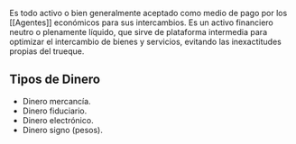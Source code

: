 Es todo activo o bien generalmente aceptado como medio de pago por los [[Agentes]] económicos para sus intercambios. Es un activo financiero neutro o plenamente líquido, que sirve de plataforma intermedia para optimizar el intercambio de bienes y servicios, evitando las inexactitudes propias del trueque.

## Tipos de Dinero

- Dinero mercancía.
- Dinero fiduciario.
- Dinero electrónico.
- Dinero signo (pesos).
